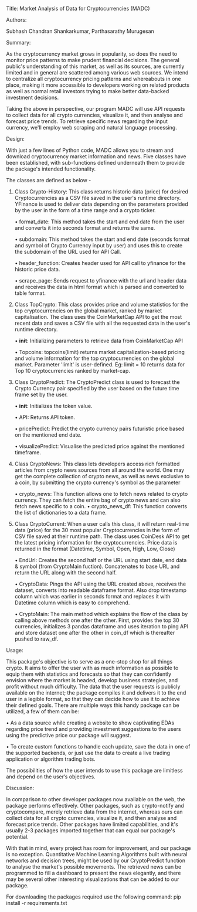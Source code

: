Title: Market Analysis of Data for Cryptocurrencies (MADC)



Authors:

Subhash Chandran Shankarkumar, Parthasarathy Murugesan

Summary:

As the cryptocurrency market grows in popularity, so does the need to monitor price patterns to make prudent financial decisions. The general public's understanding of this market, as well as its sources, are currently limited and in general are scattered among various web sources. We intend to centralize all cryptocurrency pricing patterns and whereabouts in one place, making it more accessible to developers working on related products as well as normal retail investors trying to make better data-backed investment decisions. 

Taking the above in perspective, our program MADC will use API requests to collect data for all crypto currencies, visualize it, and then analyse and forecast price trends. To retrieve specific news regarding the input currency, we'll employ web scraping and natural language processing.

Design: 

With just a few lines of Python code, MADC allows you to stream and download cryptocurrency market information and news. Five classes have been established, with sub-functions defined underneath them to provide the package's intended functionality. 

The classes are defined as below - 
    
 1) Class Crypto-History: This class returns historic data (price) for desired Cryptocurrencies as a CSV file saved in the user's runtime directory. YFinance is            used to deliver data depending on the parameters provided by the user in the form of a time range and a crypto ticker. 
 
    • format_date: This method takes the start and end date from the user and converts it into seconds format and returns the same.
    
    • subdomain: This method takes the start and end date (seconds format and symbol of Crypto Currency input by user) and uses this to create the subdomain of the URL                  used for API Call. 
    
    • header_function: Creates header used for API call to yfinance for the historic price data. 
    
    • scrape_page: Sends request to yfinance with the url and header data and receives the data in html format which is parsed and converted to table format. 
    
 2) Class TopCrypto: This class provides price and volume statistics for the top cryptocurrencies on the global market, ranked by market capitalisation. The class           uses the CoinMarketCap API to get the most recent data and saves a CSV file with all the requested data in the user's runtime directory. 
 
    • __init__: Initializing parameters to retrieve data from CoinMarketCap API 
    
    • Topcoins: topcoins(limit) returns market capitalization-based pricing and volume information for the top cryptocurrencies on the global market. Parameter 'limit'                 is user-defined. Eg: limit = 10 returns data for Top 10 cryptocurrencies ranked by market-cap. 
    
 3) Class CryptoPredict: The CryptoPredict class is used to forecast the Crypto Currency pair specified by the user based on the future time frame set by the user.
 
    • __init__: Initializes the token value.
    
    • API: Returns API token. 
    
    • pricePredict: Predict the crypto currency pairs futuristic price based on the mentioned end date.
    
    • visualizePredict: Visualise the predicted price against the mentioned timeframe. 
    
 4) Class CryptoNews: This class lets developers access rich formatted articles from crypto news sources from all around the world. One may get the complete                collection of crypto news, as well as news exclusive to a coin, by submitting the crypto currency's symbol as the parameter 
 
    • crypto_news: This function allows one to fetch news related to crypto currency. They can fetch the entire bag of crypto news and can also fetch news specific to                    a coin. 
    • crypto_news_df: This function converts the list of dictionaries to a data frame.
    
 5) Class CryptoCurrent: When a user calls this class, it will return real-time data (price) for the 30 most popular Cryptocurrencies in the form of CSV file saved         at their runtime path. The class uses CoinDesk API to get the latest pricing information for the cryptocurrencies. Price data is returned in the format                (Datetime, Symbol, Open, High, Low, Close) 
 
    • EndUrl: Creates the second half or the URL using start date, end data & symbol (from CryptoMain fuction). Concatenates to base URL and return the URL along with       the second half. 
    
    • CryptoData: Pings the API using the URL created above, receives the dataset, converts into readable dataframe format. Also drop timestamp column which was              earlier in seconds format and replaces it with Datetime column which is easy to comprehend. 
    
    • CryptoMain: The main method which explains the flow of the class by calling above methods one after the other. First, provides the top 30 currencies, initializes       3 pandas dataframe and uses iteration to ping API and store dataset one after the other in coin_df which is thereafter pushed to raw_df.
    

Usage: 

This package's objective is to serve as a one-stop shop for all things crypto. It aims to offer the user with as much information as possible to equip them with statistics and forecasts so that they can confidently envision where the market is headed, develop business strategies, and profit without much difficulty. The data that the user requests is publicly available on the internet; the package compiles it and delivers it to the end user in a legible format, so that they can decide how to use it to achieve their defined goals. There are multiple ways this handy package can be utilized, a few of them can be: 

• As a data source while creating a website to show captivating EDAs regarding price trend and providing investment suggestions to the users using the predictive price our package will suggest. 

• To create custom functions to handle each update, save the data in one of the supported backends, or just use the data to create a live trading application or algorithm trading bots. 

The possibilities of how the user intends to use this package are limitless and depend on the user’s objectives.

Discussion: 

In comparison to other developer packages now available on the web, the package performs effectively. Other packages, such as crypto-notify and cryptocompare, merely retrieve data from the internet, whereas ours can collect data for all crypto currencies, visualize it, and then analyse and forecast price trends. Other packages have limited capabilities, and it's usually 2-3 packages imported together that can equal our package's potential. 

With that in mind, every project has room for improvement, and our package is no exception. Quantitative Machine Learning Algorithms built with neural networks and decision trees, might be used by our CryptoPredict function to analyse the market's possible movements. The retrieved news can be programmed to fill a dashboard to present the news elegantly, and there may be several other interesting visualizations that can be added to our package.



For downloading the packages required use the following command: pip install -r requirements.txt



